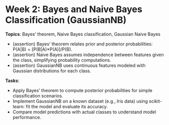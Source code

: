 # Week 2: Bayes and Naive Bayes Classification (GaussianNB)
**Topics**: Bayes’ theorem, Naive Bayes classification, Gaussian Naive Bayes

- (assertion) Bayes’ theorem relates prior and posterior probabilities: P(A|B) = [P(B|A)*P(A)]/P(B).
- (assertion) Naive Bayes assumes independence between features given the class, simplifying probability computations.
- (assertion) GaussianNB uses continuous features modeled with Gaussian distributions for each class.

**Tasks**:
- Apply Bayes’ theorem to compute posterior probabilities for simple classification scenarios.
- Implement GaussianNB on a known dataset (e.g., Iris data) using scikit-learn: fit the model and evaluate its accuracy.
- Compare model predictions with actual classes to understand model performance.
